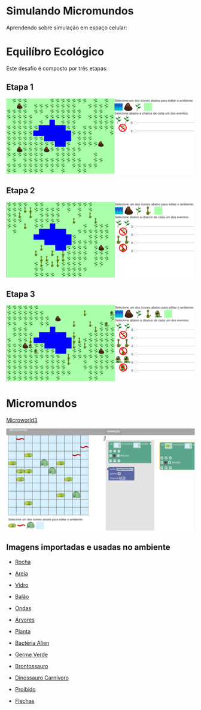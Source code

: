 # Simulando Micromundos

Aprendendo sobre simulação em espaço celular:

# Equilíbro Ecológico

Este desafio é composto por três etapas:

## Etapa 1

[![Etapa1](images/ecology1.png)](harena/dccs/playground/presenter.html?source=energy/ecology1)

## Etapa 2

[![Etapa2](images/ecology2.png)](harena/dccs/playground/presenter.html?source=energy/ecology2)

## Etapa 3

[![Etapa3](images/ecology3.png)](harena/dccs/playground/presenter.html?source=energy/ecology3)

# Micromundos

[Microworld3](harena/dccs/playground/presenter.html?source=energy/microworld3)

[![Micromundos](images/microworlds-script.png)](harena/scripts/playground/editor.html?source=cell/movement-replication-vanish-microworld)

## Imagens importadas e usadas no ambiente

* [Rocha](https://pixabay.com/vectors/rocks-stones-mining-soil-pebbles-155635/)
* [Areia](https://pixabay.com/vectors/template-pattern-seamless-blue-1099298/)
* [Vidro](https://pixabay.com/vectors/ball-balls-glass-glow-glowing-1293319/)
* [Balão](https://pixabay.com/vectors/balloon-blue-shiny-helium-happy-25734/)

* [Ondas](https://pixabay.com/vectors/blue-water-pattern-sea-tide-waves-309761/)

* [Árvores](https://pixabay.com/vectors/tree-environment-ecology-nature-146748/)
* [Planta](https://pixabay.com/vectors/sapling-plant-growing-seedling-154734/)

* [Bactéria Alien](https://pixabay.com/vectors/virus-alien-health-bug-medical-312665/)
* [Germe Verde](https://pixabay.com/vectors/germ-virus-bacteria-infection-308922/)

* [Brontossauro](https://pixabay.com/vectors/brontosaurus-dinosaurs-extinct-37797/)
* [Dinossauro Carnívoro](https://pixabay.com/vectors/cartoon-comic-dino-dinosaur-green-1299393/)

* [Proibido](https://pixabay.com/vectors/no-symbol-prohibition-sign-39767/)
* [Flechas](https://pixabay.com/vectors/arrow-direction-turn-set-left-36877/)